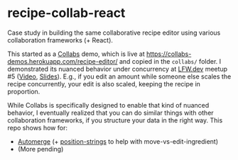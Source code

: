 # recipe-collab-react

Case study in building the same collaborative recipe editor using various collaboration frameworks (+ React).

This started as a [Collabs](https://collabs.readthedocs.io/en/latest/) demo, which is live at https://collabs-demos.herokuapp.com/recipe-editor/ and copied in the `collabs/` folder. I demonstrated its nuanced behavior under concurrency at [LFW.dev](https://localfirstweb.dev/) meetup #5 ([Video](https://www.youtube.com/watch?v=Z0nzsxhoToo&t=2346s), [Slides](https://docs.google.com/presentation/d/13I3L76R-wwiXxgTXI2ide3zlbjiWoTWXMSU9YbQdYXU/edit?usp=sharing)). E.g., if you edit an amount while someone else scales the recipe concurrently, your edit is also scaled, keeping the recipe in proportion.

While Collabs is specifically designed to enable that kind of nuanced behavior, I eventually realized that you can do similar things with other collaboration frameworks, if you structure your data in the right way. This repo shows how for:

- [Automerge](https://automerge.org/) (+ [position-strings](https://github.com/mweidner037/position-strings#readme) to help with move-vs-edit-ingredient)
- (More pending)
